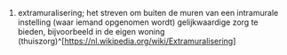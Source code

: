 1. extramuralisering; het streven om buiten de muren van een intramurale instelling (waar iemand opgenomen wordt) gelijkwaardige zorg te bieden, bijvoorbeeld in de eigen woning (thuiszorg)^[https://nl.wikipedia.org/wiki/Extramuralisering]